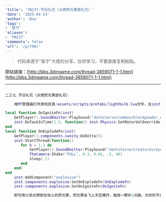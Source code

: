 ```yaml
---
'title': 'YN237-节日礼花（点燃荧光果放礼花）'
'date': '2025-04-23'
'author': 'Bny'
'tags':
- '易宁'
'aliases':
- 'YN237'
'comments': false
'url': '/p/799/'
---
```


> 代码来源于“易宁”大佬的分享，仅供学习，不要直接复制粘贴。

原帖链接：[http://bbs.3dmgame.com/thread-3859071-1-1.html](http://bbs.3dmgame.com/thread-3859071-1-1.html)

---

```lua  

二三七.节日礼花（点燃荧光果放礼花）

	用MT管理器打开游戏目录/assets/scripts/prefabs/lightbulb.lua文件，在inst:AddComponent("inventoryitem")的下一行插入以下内容：

local function OnIgniteFn(inst)
	GetPlayer().SoundEmitter:PlaySound("dontstarve/common/blackpowder_explo")
	inst:DoTaskInTime(1.5, function() inst.Physics:SetMotorVelOverride(0,42,0) end)
end
local function OnExplodeFn(inst)
	GetPlayer().components.sanity:DoDelta(5)
	inst:StartThread(function()
	   for k = 1,3 do
		   GetPlayer().SoundEmitter:PlaySound("dontstarve/creatures/eyeballturret/shotexplo")
		   TheCamera:Shake("FULL", 0.3, 0.02, .5, 40)
		   Sleep(.1)
	   end
	end)
end
	inst:AddComponent("explosive")
	inst.components.explosive:SetOnExplodeFn(OnExplodeFn)
	inst.components.explosive:SetOnIgniteFn(OnIgniteFn)

	即可用火炬点燃放在地上的荧光果，荧光果会飞上天空爆炸，每放一颗补5点脑，为你的节日增加一点气氛吧。在地洞里放礼花可以引起地震。如果想连续燃放，就将荧光果摆成一排（距离要近一些），点燃一个，其他就会陆续被点燃

```  

